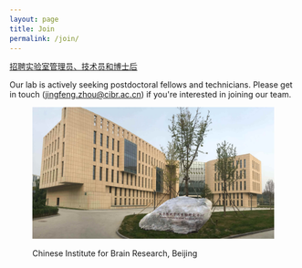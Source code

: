 ```yaml
---
layout: page
title: Join
permalink: /join/
---
```


[招聘实验室管理员、技术员和博士后](hiring.md)


Our lab is actively seeking postdoctoral fellows and technicians. Please get in touch ([jingfeng.zhou@cibr.ac.cn](mailto:jingfeng.zhou@cibr.ac.cn)) if you're interested in joining our team.


<figure>
 
  <p align="center">
  <img width="800" src="/assets/CIBR-min.jpg">
  <figcaption>Chinese Institute for Brain Research, Beijing</figcaption>
  </p>
  
</figure>
